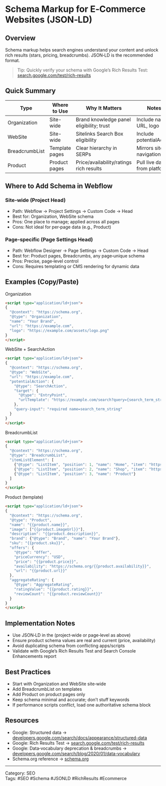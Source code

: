 # Schema Markup for E‑Commerce Websites (JSON‑LD)

## Overview
Schema markup helps search engines understand your content and unlock rich results (stars, pricing, breadcrumbs). JSON‑LD is the recommended format.

> Tip: Quickly verify your schema with Google’s Rich Results Test: [search.google.com/test/rich-results](https://search.google.com/test/rich-results)

## Quick Summary

| Type | Where to Use | Why It Matters | Notes |
|------|---------------|----------------|-------|
| Organization | Site-wide | Brand knowledge panel eligibility; trust | Include name, URL, logo |
| WebSite | Site-wide | Sitelinks Search Box eligibility | Include potentialAction |
| BreadcrumbList | Template pages | Clear hierarchy in SERPs | Mirrors site navigation |
| Product | Product pages | Price/availability/ratings rich results | Pull live data from platform |

## Where to Add Schema in Webflow

### Site‑wide (Project Head)
- Path: Webflow → Project Settings → Custom Code → Head
- Best for: Organization, WebSite schema
- Pros: One place to manage; applied across all pages
- Cons: Not ideal for per‑page data (e.g., Product)

### Page‑specific (Page Settings Head)
- Path: Webflow Designer → Page Settings → Custom Code → Head
- Best for: Product pages, Breadcrumbs, any page‑unique schema
- Pros: Precise, page‑level control
- Cons: Requires templating or CMS rendering for dynamic data

## Examples (Copy/Paste)

Organization
```html
<script type="application/ld+json">
{
  "@context": "https://schema.org",
  "@type": "Organization",
  "name": "Your Brand",
  "url": "https://example.com",
  "logo": "https://example.com/assets/logo.png"
}
</script>
```

WebSite + SearchAction
```html
<script type="application/ld+json">
{
  "@context": "https://schema.org",
  "@type": "WebSite",
  "url": "https://example.com",
  "potentialAction": {
    "@type": "SearchAction",
    "target": {
      "@type": "EntryPoint",
      "urlTemplate": "https://example.com/search?query={search_term_string}"
    },
    "query-input": "required name=search_term_string"
  }
}
</script>
```

BreadcrumbList
```html
<script type="application/ld+json">
{
  "@context": "https://schema.org",
  "@type": "BreadcrumbList",
  "itemListElement": [
    {"@type": "ListItem", "position": 1, "name": "Home", "item": "https://example.com/"},
    {"@type": "ListItem", "position": 2, "name": "Shop", "item": "https://example.com/shop"},
    {"@type": "ListItem", "position": 3, "name": "Product"}
  ]
}
</script>
```

Product (template)
```html
<script type="application/ld+json">
{
  "@context": "https://schema.org",
  "@type": "Product",
  "name": "{{product.name}}",
  "image": ["{{product.imageUrl}}"],
  "description": "{{product.description}}",
  "brand": {"@type": "Brand", "name": "Your Brand"},
  "sku": "{{product.sku}}",
  "offers": {
    "@type": "Offer",
    "priceCurrency": "USD",
    "price": "{{product.price}}",
    "availability": "https://schema.org/{{product.availability}}",
    "url": "{{product.url}}"
  },
  "aggregateRating": {
    "@type": "AggregateRating",
    "ratingValue": "{{product.rating}}",
    "reviewCount": "{{product.reviewCount}}"
  }
}
</script>
```

## Implementation Notes
- Use JSON‑LD in the <head> (project‑wide or page‑level as above)
- Ensure product schema values are real and current (price, availability)
- Avoid duplicating schema from conflicting apps/scripts
- Validate with Google’s Rich Results Test and Search Console Enhancements report

## Best Practices
- Start with Organization and WebSite site‑wide
- Add BreadcrumbList on templates
- Add Product on product pages only
- Keep schema minimal and accurate; don’t stuff keywords
- If performance scripts conflict, load one authoritative schema block

## Resources
- Google: Structured data → [developers.google.com/search/docs/appearance/structured-data](https://developers.google.com/search/docs/appearance/structured-data)
- Google: Rich Results Test → [search.google.com/test/rich-results](https://search.google.com/test/rich-results)
- Google: Data‑vocabulary deprecation & breadcrumbs → [developers.google.com/search/blog/2020/01/data-vocabulary](https://developers.google.com/search/blog/2020/01/data-vocabulary)
- Schema.org reference → [schema.org](https://schema.org)

---
Category: SEO  
Tags: #SEO #Schema #JSONLD #RichResults #Ecommerce
